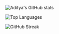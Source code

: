 ![Aditya's GitHub stats](https://github-readme-stats.vercel.app/api?username=YOUR-ADITYA&show_icons=true&theme=tokyonight)  

![Top Languages](https://github-readme-stats.vercel.app/api/top-langs/?username=YOUR-ADITYA&layout=compact&theme=tokyonight)  

![GitHub Streak](https://github-readme-streak-stats.herokuapp.com/?user=YOUR-ADITYA&theme=tokyonight)
